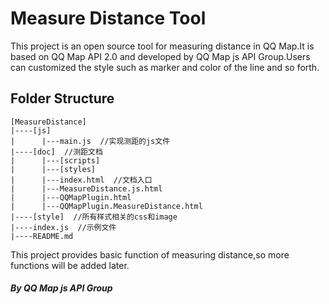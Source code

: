 # Measure Distance Tool


This project is an open source tool for measuring distance in QQ Map.It is based on QQ Map API 2.0 and developed by QQ Map js API Group.Users can customized the style such as marker and color of the line and so forth.

## Folder Structure
	[MeasureDistance]  
	|----[js]  
	|      |---main.js  //实现测距的js文件  
	|----[doc]  //测距文档
	|      |---[scripts]
	|      |---[styles]
	|      |---index.html  //文档入口
	|      |---MeasureDistance.js.html
	|      |---QQMapPlugin.html
	|      |---QQMapPlugin.MeasureDistance.html
	|----[style]  //所有样式相关的css和image
	|----index.js  //示例文件
	|----README.md

This project provides basic function of measuring distance,so more functions will be added later.
##### By QQ Map js API Group
